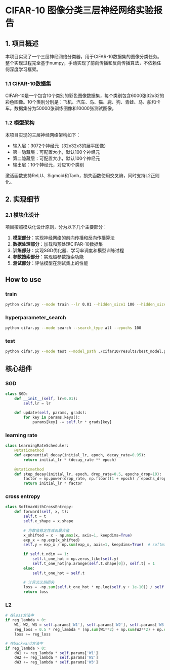 # CIFAR-10 图像分类三层神经网络实验报告

## 1. 项目概述

本项目实现了一个三层神经网络分类器，用于CIFAR-10数据集的图像分类任务。整个实现过程完全基于numpy，手动实现了前向传播和反向传播算法，不依赖任何深度学习框架。

### 1.1 CIFAR-10数据集

CIFAR-10是一个包含10个类别的彩色图像数据集，每个类别包含6000张32x32的彩色图像。10个类别分别是：飞机、汽车、鸟、猫、鹿、狗、青蛙、马、船和卡车。数据集分为50000张训练图像和10000张测试图像。

### 1.2 模型架构

本项目实现的三层神经网络架构如下：

- 输入层：3072个神经元（32x32x3的展平图像）
- 第一隐藏层：可配置大小，默认100个神经元
- 第二隐藏层：可配置大小，默认100个神经元
- 输出层：10个神经元，对应10个类别

激活函数支持ReLU、Sigmoid和Tanh，损失函数使用交叉熵，同时支持L2正则化。

## 2. 实现细节

### 2.1 模块化设计

项目按照模块化设计原则，分为以下几个主要部分：

1. **模型部分**：实现神经网络的前向传播和反向传播算法
2. **数据处理部分**：加载和预处理CIFAR-10数据集
3. **训练部分**：实现SGD优化器、学习率调度和模型训练过程
4. **参数搜索部分**：实现超参数搜索功能
5. **测试部分**：评估模型在测试集上的性能



## How to use

### train

````bash
python cifar.py --mode train --lr 0.01 --hidden_size1 100 --hidden_size2 100 --activation relu --batch_size 100 --epochs 200 --reg_lambda 0.01 --lr_decay --decay_rate 0.95
````

### hyperparameter_search

```bash
python cifar.py --mode search --search_type all --epochs 100
```

### test

```bash
python cifar.py --mode test --model_path ./cifar10/results/best_model.pkl
```



## 核心组件

### SGD

```python
class SGD:
    def __init__(self, lr=0.01):
        self.lr = lr
    
    def update(self, params, grads):
        for key in params.keys():
            params[key] -= self.lr * grads[key]
```

### learning rate 

```python
class LearningRateScheduler:
    @staticmethod
    def exponential_decay(initial_lr, epoch, decay_rate=0.95):
        return initial_lr * (decay_rate ** epoch)
    
    @staticmethod
    def step_decay(initial_lr, epoch, drop_rate=0.5, epochs_drop=10):
        factor = np.power(drop_rate, np.floor((1 + epoch) / epochs_drop))
        return initial_lr * factor
```

### cross entropy

```python
class SoftmaxWithCrossEntropy:
    def forward(self, x, t):
        self.t = t
        self.x_shape = x.shape
        
        # 为数值稳定性减去最大值
        x_shifted = x - np.max(x, axis=1, keepdims=True)
        exp_x = np.exp(x_shifted)
        self.y = exp_x / np.sum(exp_x, axis=1, keepdims=True)  # softmax
        
        if self.t.ndim == 1:
            self.t_one_hot = np.zeros_like(self.y)
            self.t_one_hot[np.arange(self.t.shape[0]), self.t] = 1
        else:
            self.t_one_hot = self.t
        
        # 计算交叉熵损失
        loss = -np.sum(self.t_one_hot * np.log(self.y + 1e-10)) / self.x_shape[0]
        return loss
```

### L2

```python
# 在loss方法中
if reg_lambda > 0:
    W1, W2, W3 = self.params['W1'], self.params['W2'], self.params['W3']
    reg_loss = 0.5 * reg_lambda * (np.sum(W1**2) + np.sum(W2**2) + np.sum(W3**2))
    loss += reg_loss

# 在backward方法中
if reg_lambda > 0:
    dW1 += reg_lambda * self.params['W1']
    dW2 += reg_lambda * self.params['W2']
    dW3 += reg_lambda * self.params['W3']
```


